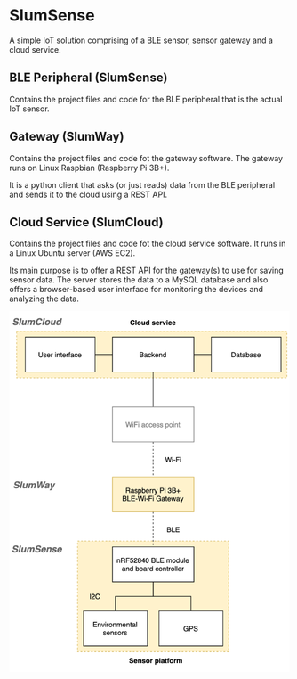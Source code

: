# SlumSense
A simple IoT solution comprising of a BLE sensor, sensor gateway and a cloud service.

## BLE Peripheral (SlumSense)

Contains the project files and code for the BLE peripheral that is the actual IoT sensor.

## Gateway (SlumWay)

Contains the project files and code fot the gateway software. The gateway runs on Linux Raspbian (Raspberry Pi 3B+).

It is a python client that asks (or just reads) data from the BLE peripheral and sends it to the cloud using a REST API.

## Cloud Service (SlumCloud)

Contains the project files and code fot the cloud service software. It runs in a Linux Ubuntu server (AWS EC2).

Its main purpose is to offer a REST API for the gateway(s) to use for saving sensor data. The server stores the data to a MySQL database and also offers a browser-based user interface for monitoring the devices and analyzing the data.

<img src="docs/highlevel_diagram.png" alt="High-level diagram of the system" />
